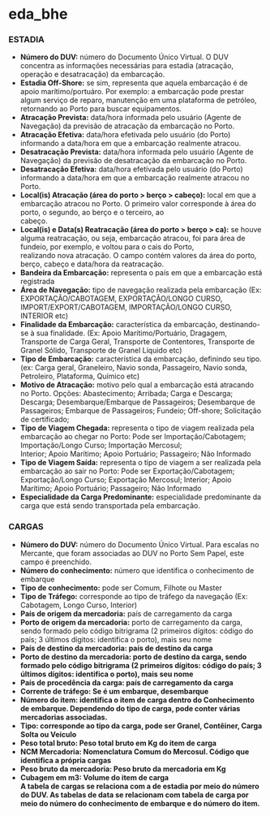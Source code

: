 # eda_bhe

<h3>ESTADIA</h3>
<ul>
<li><strong>Número do DUV:</strong> número do Documento Único Virtual. O DUV concentra as informações
necessárias para estadia (atracação, operação e desatracação) da embarcação.</li>
<li><strong>Estadia Off-Shore:</strong> se sim, representa que aquela embarcação é de apoio marítimo/portuáro.
Por exemplo: a embarcação pode prestar algum serviço de reparo, manutenção em uma
plataforma de petróleo, retornando ao Porto para buscar equipamentos.</li>
<li><strong>Atracação Prevista:</strong> data/hora informada pelo usuário (Agente de Navegação) da previsão de
atracação da embarcação no Porto.</li>
<li><strong>Atracação Efetiva:</strong> data/hora efetivada pelo usuário (do Porto) informando a data/hora em que
a embarcação realmente atracou.</li>
<li><strong>Desatracação Prevista:</strong> data/hora informada pelo usuário (Agente de Navegação) da previsão
de desatracação da embarcação no Porto.</li>
<li><strong>Desatracação Efetiva:</strong> data/hora efetivada pelo usuário (do Porto) informando a data/hora em
que a embarcação realmente atracou no Porto.</li>
<li><strong>Local(is) Atracação (área do porto > berço > cabeço):</strong> local em que a embarcação atracou no
Porto. O primeiro valor corresponde à área do porto, o segundo, ao berço e o terceiro, ao</li>
cabeço.</li>
<li><strong>Local(is) e Data(s) Reatracação (área do porto > berço > ca):</strong> se houve alguma reatracação, ou
seja, embarcação atracou, foi para área de fundeio, por exemplo, e voltou para o cais do Porto,</li>
realizando nova atracação. O campo contém valores da área do porto, berço, cabeço e
data/hora da reatracação.</li>
<li><strong>Bandeira da Embarcação:</strong> representa o país em que a embarcação está registrada
<li><strong>Área de Navegação:</strong>  tipo de navegação realizada pela embarcação (Ex:
EXPORTAÇÃO/CABOTAGEM, EXPORTAÇÃO/LONGO CURSO, IMPORT/EXPORT/CABOTAGEM,
IMPORTAÇÃO/LONGO CURSO, INTERIOR etc)</li>
<li><strong>Finalidade da Embarcação:</strong> característica da embarcação, destinando-se à sua finalidade. (Ex:
Apoio Marítimo/Portuário, Dragagem, Transporte de Carga Geral, Transporte de Contentores,
Transporte de Granel Sólido, Transporte de Granel Líquido etc)</li>
<li><strong>Tipo de Embarcação:</strong> característica da embarcação, definindo seu tipo. (ex: Carga geral,
Graneleiro, Navio sonda, Passageiro, Navio sonda, Petroleiro, Plataforma, Químico etc)</li>
<li><strong>Motivo de Atracação:</strong> motivo pelo qual a embarcação está atracando no Porto. Opções:
Abastecimento; Arribada; Carga e Descarga; Descarga; Desembarque/Embarque de
Passageiros; Desembarque de Passageiros; Embarque de Passageiros; Fundeio; Off-shore;
Solicitação de certificado;</li>
<li><strong>Tipo de Viagem Chegada:</strong> representa o tipo de viagem realizada pela embarcação ao chegar no
Porto: Pode ser Importação/Cabotagem; Importação/Longo Curso; Importação Mercosul;</li>
Interior; Apoio Marítimo; Apoio Portuário; Passageiro; Não Informado</li>
<li><strong>Tipo de Viagem Saída:</strong> representa o tipo de viagem a ser realizada pela embarcação ao sair no
Porto: Pode ser Exportação/Cabotagem; Exportação/Longo Curso; Exportação Mercosul;
Interior; Apoio Marítimo; Apoio Portuário; Passageiro; Não Informado</li>
<li><strong>Especialidade da Carga Predominante:</strong> especialidade predominante da carga que está sendo
transportada pela embarcação.</li>
</ul>

<h3>CARGAS</h3>
<ul>
<li><strong>Número do DUV:</strong> número do Documento Único Virtual. Para escalas no Mercante, que foram
associadas ao DUV no Porto Sem Papel, este campo é preenchido.</li>
<li><strong>Número do conhecimento:</strong> número que identifica o conhecimento de embarque</li>
<li><strong>Tipo de conhecimento:</strong> pode ser Comum, Filhote ou Master</li>
<li><strong>Tipo de Tráfego:</strong> corresponde ao tipo de tráfego da navegação (Ex: Cabotagem, Longo Curso,
Interior)</li>
<li><strong>País de origem da mercadoria:</strong> país de carregamento da carga</li>
<li><strong>Porto de origem da mercadoria:</strong>  porto de carregamento da carga, sendo formado pelo código
bitrigrama (2 primeiros dígitos: código do país; 3 últimos dígitos: identifica o porto), mais seu
nome</li>
<li><strong>País de destino da mercadoria: país de destino da carga</li>
<li><strong>Porto de destino da mercadoria: porto de destino da carga, sendo formado pelo código
bitrigrama (2 primeiros dígitos: código do país; 3 últimos dígitos: identifica o porto), mais seu
nome</li>
<li><strong>País de procedência da carga:</strong> país de carregamento da carga</li>
<li><strong>Corrente de tráfego:</strong> Se é um embarque, desembarque</li>
<li><strong>Número do item:</strong> identifica o item de carga dentro do Conhecimento de embarque. Dependendo do tipo de carga, pode conter várias mercadorias associadas.</li>
<li><strong>Tipo:</strong> corresponde ao tipo da carga, pode ser Granel, Contêiner, Carga Solta ou Veículo</li>
<li><strong>Peso total bruto:</strong> Peso total bruto em Kg do item de carga</li>
<li><strong>NCM Mercadoria:</strong> Nomenclatura Comum do Mercosul. Código que identifica a própria cargas</li>
<li><strong>Peso bruto da mercadoria:</strong> Peso bruto da mercadoria em Kg</li>
<li><strong>Cubagem em m3:</strong> Volume do item de carga</li>
A tabela de cargas se relaciona com a de estadia por meio do número do DUV.
As tabelas de data se relacionam com tabela de carga por meio do número do conhecimento
de embarque e do número do item.
</ul>

